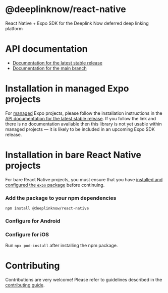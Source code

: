 # @deeplinknow/react-native

React Native + Expo SDK for the Deeplink Now deferred deep linking platform

# API documentation

- [Documentation for the latest stable release](https://docs.expo.dev/versions/latest/sdk/@deeplinknow/react-native/)
- [Documentation for the main branch](https://docs.expo.dev/versions/unversioned/sdk/@deeplinknow/react-native/)

# Installation in managed Expo projects

For [managed](https://docs.expo.dev/archive/managed-vs-bare/) Expo projects, please follow the installation instructions in the [API documentation for the latest stable release](#api-documentation). If you follow the link and there is no documentation available then this library is not yet usable within managed projects &mdash; it is likely to be included in an upcoming Expo SDK release.

# Installation in bare React Native projects

For bare React Native projects, you must ensure that you have [installed and configured the `expo` package](https://docs.expo.dev/bare/installing-expo-modules/) before continuing.

### Add the package to your npm dependencies

```
npm install @deeplinknow/react-native
```

### Configure for Android




### Configure for iOS

Run `npx pod-install` after installing the npm package.

# Contributing

Contributions are very welcome! Please refer to guidelines described in the [contributing guide]( https://github.com/expo/expo#contributing).
